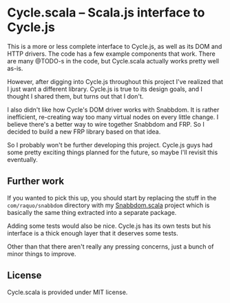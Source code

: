 # Cycle.scala – Scala.js interface to Cycle.js
  
This is a more or less complete interface to Cycle.js, as well as its DOM and HTTP drivers. The code has a few example components that work. There are many @TODO-s in the code, but Cycle.scala actually works pretty well as-is.

However, after digging into Cycle.js throughout this project I've realized that I just want a different library. Cycle.js is true to its design goals, and I thought I shared them, but turns out that I don't.

I also didn't like how Cycle's DOM driver works with Snabbdom. It is rather inefficient, re-creating way too many virtual nodes on every little change. I believe there's a better way to wire together Snabbdom and FRP. So I decided to build a new FRP library based on that idea.

So I probably won't be further developing this project. Cycle.js guys had some pretty exciting things planned for the future, so maybe I'll revisit this eventually. 

## Further work

If you wanted to pick this up, you should start by replacing the stuff in the `com/raquo/snabbdom` directory with my [Snabbdom.scala](https://github.com/raquo/Snabbdom.scala) project which is basically the same thing extracted into a separate package.

Adding some tests would also be nice. Cycle.js has its own tests but his interface is a thick enough layer that it deserves some tests.

Other than that there aren't really any pressing concerns, just a bunch of minor things to improve.

## License

Cycle.scala is provided under MIT license.
